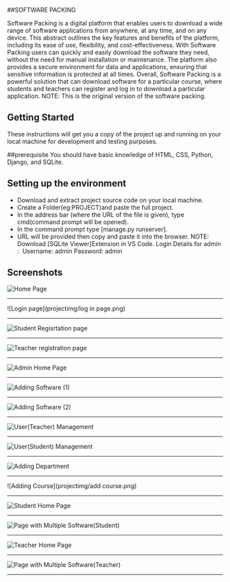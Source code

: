 ##SOFTWARE PACKING

Software Packing is a digital platform that enables users to download a wide range of software applications from anywhere, at any time, and on any device. This abstract outlines the key features and benefits of the platform, including its ease of use, flexibility, and cost-effectiveness. With Software Packing users can quickly and easily download the software they need, without the need for manual installation or maintenance. The platform also provides a secure environment for data and applications, ensuring that sensitive information is protected at all times. Overall, Software Packing is a powerful solution that can download software for a particular course, where students and teachers can register and log in to download a particular
application.
NOTE: This is the original version of the software packing.

## Getting Started

These instructions will get you a copy of the project up and running on your local machine for development and testing purposes. 

##prerequisite
 You should have basic knowledge of HTML, CSS, Python, Django, and SQLite.

## Setting up the environment

- Download and extract project source code on your local machine.
- Create a Folder(eg:PROJECT)and paste the full project.
- In the address bar (where the URL of the file is given), type cmd(command prompt will be opened).
- In the command prompt type [manage.py runserver].
- URL will be provided then copy and paste it into the browser.
NOTE: Download [SQLite Viewer]Extension in  VS Code.
Login Details for admin : 
Username: admin
Password: admin

## Screenshots

![Home Page](projectimg/Homepage.png)

***

![Login page](projectimg/log in page.png)
***

![Student Regisrtation page](projectimg/studenrreg.png)

***

![Teacher registration page](projectimg/teacherreg.png)

***

![Admin Home Page](projectimg/adminhome.png)

***

![Adding Software (1)](projectimg/addsoftware1.png)

***

![Adding Software (2)](projectimg/addsoftware2.png)

***

![User(Teacher) Management](projectimg/usermanage1.png)

***

![User(Student) Management](projectimg/usermanage2.png)

***

![Adding Department](projectimg/adddept.png)

***

![Adding Course](projectimg/add course.png)

***

![Student Home Page](projectimg/studentportal.png)

***

![Page with Multiple Software(Student)](projectimg/downloadsoftware.png)

***

![Teacher Home Page](projectimg/Teacherportal.png)

***

![Page with Multiple Software(Teacher)](projectimg/Download.png)

***



